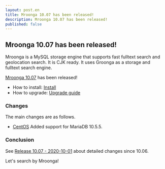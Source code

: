 ```yaml
---
layout: post.en
title: Mroonga 10.07 has been released!
description: Mroonga 10.07 has been released!
published: false
---
```


## Mroonga 10.07 has been released!

Mroonga is a MySQL storage engine that supports fast fulltext search
and geolocation search. It is CJK ready. It uses Groonga as a storage
and fulltext search engine.

[Mroonga 10.07](/docs/news.html#release-10-07) has been released!

* How to install: [Install](/docs/install.html)
* How to upgrade: [Upgrade guide](/docs/upgrade.html)

### Changes

The main changes are as follows.

* [CentOS](/docs/install/centos) Added support for MariaDB 10.5.5.

### Conclusion

See [Release 10.07 - 2020-10-01](/docs/news.html#release-10-07) about detailed changes since 10.06.

Let's search by Mroonga!
